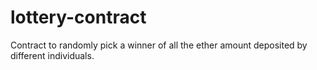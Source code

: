 # lottery-contract

Contract to randomly pick a winner of all the ether amount deposited by different individuals.
